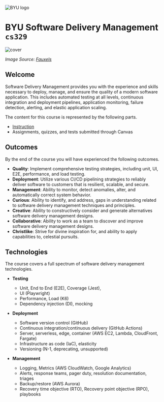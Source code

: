 ![BYU logo](https://github.com/softwaredeliverymanagement329/softwaredeliverymanagement/blob/main/byuLogo.png?raw=true)

# BYU **Software Delivery Management** `cs329`

![cover](https://github.com/softwaredeliverymanagement329/softwaredeliverymanagement/blob/main/softwaredeliverymanagementcover.jpg?raw=true)

_Image Source: [Fauxels](https://www.pexels.com/photo/people-working-in-front-of-the-computer-3184357)_

## Welcome

Software Delivery Management provides you with the experience and skills necessary to deploy, manage, and ensure the quality of a modern software application. This includes automated testing at all levels, continuous integration and deployment pipelines, application monitoring, failure detection, alerting, and elastic application scaling.

The content for this course is represented by the following parts.

- [Instruction](https://github.com/softwaredeliverymanagement329/softwaredeliverymanagement/blob/main/instruction/modules.md#readme)
- Assignments, quizzes, and tests submitted through Canvas

## Outcomes

By the end of the course you will have experienced the following outcomes.

- **Quality**: Implement comprehensive testing strategies, including unit, UI, E2E, performance, and load testing.
- **Deployment**: Utilize various CI/CD pipelining strategies to reliably deliver software to customers that is resilient, scalable, and secure.
- **Management**: Ability to monitor, detect anomalies, alter, and automatically correct system behavior.
- **Curious**: Ability to identify, and address, gaps in understanding related to software delivery management techniques and principles.
- **Creative**: Ability to constructively consider and generate alternatives software delivery management designs.
- **Collaborative**: Ability to work as a team to discover and improve software delivery management designs.
- **Christlike**: Strive for divine inspiration for, and ability to apply capabilities to, celestial pursuits.

## Technologies

The course covers a full spectrum of software delivery management technologies.

- **Testing**

  - Unit, End to End (E2E), Coverage (Jest),
  - UI (Playwright)
  - Performance, Load (K6)
  - Dependency injection (DI), mocking

- **Deployment**

  - Software version control (GitHub)
  - Continuous integration/continuous delivery (GitHub Actions)
  - Server, serverless, edge, container (AWS EC2, Lambda, CloudFront, Fargate)
  - Infrastructure as code (IaC), elasticity
  - Versioning (N-1, deprecating, unsupported)

- **Management**
  - Logging, Metrics (AWS CloudWatch, Google Analytics)
  - Alerts, response teams, pager duty, resolution documentation, triages
  - Backup/restore (AWS Aurora)
  - Recovery time objective (RTO), Recovery point objective (RPO), playbooks

